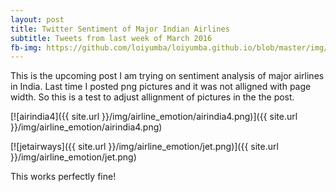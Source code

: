 ```yaml
---
layout: post
title: Twitter Sentiment of Major Indian Airlines
subtitle: Tweets from last week of March 2016
fb-img: https://github.com/loiyumba/loiyumba.github.io/blob/master/img/airline_emotion/airindia.png
---
```


This is the upcoming post I am trying on sentiment analysis of major airlines in India. Last time I posted png pictures and it was not
alligned with page width. So this is a test to adjust allignment of pictures in the the post.

[![airindia4]({{ site.url }}/img/airline_emotion/airindia4.png)]({{ site.url }}/img/airline_emotion/airindia4.png)

[![jetairways]({{ site.url }}/img/airline_emotion/jet.png)]({{ site.url }}/img/airline_emotion/jet.png)

This works perfectly fine!
